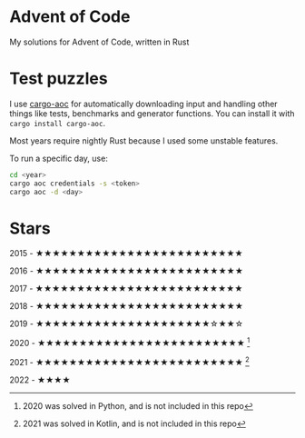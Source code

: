 # Advent of Code
My solutions for Advent of Code, written in Rust

# Test puzzles
I use [cargo-aoc](https://lib.rs/crates/cargo-aoc) for automatically downloading input and handling other things like tests, benchmarks and generator functions. You can install it with `cargo install cargo-aoc`.

Most years require nightly Rust because I used some unstable features.

To run a specific day, use:
```bash
cd <year>
cargo aoc credentials -s <token>
cargo aoc -d <day>
```

# Stars
2015 - ★★★★★★★★★★★★★★★★★★★★★★★★★

2016 - ★★★★★★★★★★★★★★★★★★★★★★★★★

2017 - ★★★★★★★★★★★★★★★★★★★★★★★★★

2018 - ★★★★★★★★★★★★★★★★★★★★★★★★★

2019 - ★★★★★★★★★★★★★★★★★★★★★☆★★☆

2020 - ★★★★★★★★★★★★★★★★★★★★★★★★★ [^1]

2021 - ★★★★★★★★★★★★★★★★★★★★★★★★★ [^2]

2022 - ★★★★

[^1]: 2020 was solved in Python, and is not included in this repo
[^2]: 2021 was solved in Kotlin, and is not included in this repo
